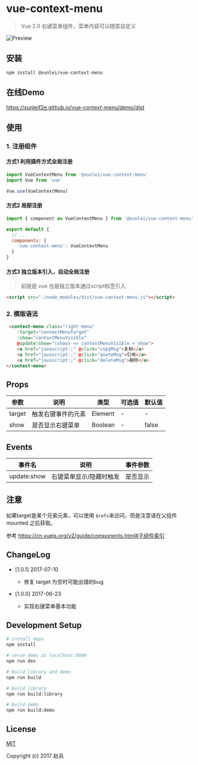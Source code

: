 # vue-context-menu

> Vue 2.0 右键菜单组件，菜单内容可以随意自定义

![Preview](https://github.com/binggg/vue-context-menu/blob/master/demo/assets/demo.jpeg?raw=true)

## 安装
```
npm install @xunlei/vue-context-menu
```

## 在线Demo

https://xunleif2e.github.io/vue-context-menu/demo/dist

## 使用

### 1. 注册组件

#### 方式1 利用插件方式全局注册

```javascript
import VueContextMenu from '@xunlei/vue-context-menu'
import Vue from 'vue'

Vue.use(VueContextMenu)
```
#### 方式2 局部注册

```javascript
import { component as VueContextMenu } from '@xunlei/vue-context-menu'

export default {
  // ...
  components: {
    'vue-context-menu': VueContextMenu
  }
}
```

#### 方式3 独立版本引入，自动全局注册
> 前提是 vue 也是独立版本通过script标签引入

```html
<script src="./node_modules/dist/vue-context-menu.js"></script>
```

### 2. 模版语法
```html
 <context-menu class="right-menu" 
    :target="contextMenuTarget" 
    :show="contextMenuVisible" 
    @update:show="(show) => contextMenuVisible = show">
    <a href="javascript:;" @click="copyMsg">复制</a>
    <a href="javascript:;" @click="quoteMsg">引用</a>
    <a href="javascript:;" @click="deleteMsg">删除</a>
</context-menu>
```

## Props

| 参数                    | 说明  | 类型 | 可选值 | 默认值 |
|-------------------------|-------|------|--------|--------|
| target | 触发右键事件的元素  | Element | -      | -      |
| show | 是否显示右键菜单  | Boolean | -      | false      |


## Events

| 事件名                    | 说明  | 事件参数
|-------------------------|-------|------|
| update:show | 右键菜单显示/隐藏时触发  | 是否显示 |


## 注意

如果target是某个兄弟元素，可以使用 `$refs`来访问，但是注意请在父组件mounted 之后获取。

参考 https://cn.vuejs.org/v2/guide/components.html#子组件索引


## ChangeLog
- [1.0.1] 2017-07-10
  - 修复 target 为空时可能出错的bug

- [1.0.0] 2017-06-23
  - 实现右键菜单基本功能

## Development Setup

``` bash
# install deps
npm install

# serve demo at localhost:8080
npm run dev

# build library and demo
npm run build

# build library
npm run build:library

# build demo
npm run build:demo
```

## License

[MIT](http://opensource.org/licenses/MIT)

Copyright (c) 2017 赵兵
